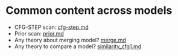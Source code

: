 # Common content across models #

- CFG-STEP scan: [cfg-step.md](cfg-step.md)
- Prior scan: [prior.md](prior.md)
- Any theory about merging model? [merge.md](merge.md)
- Any theory to compare a model? [similarity_cfg1.md](similarity_cfg1.md)
